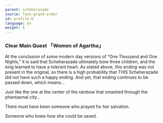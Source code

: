 ```yaml
---
parent: scheherazade
source: fate-grand-order
id: profile-6
language: en
weight: 6
---
```


### Clear Main Quest 「Women of Agartha」

At the conclusion of some modern day versions of “One Thousand and One Nights,” it is said that Scheherazade ultimately bore three children, and the king learned to have a tolerant heart. As stated above, this ending was not present in the original, so there is a high probability that THIS Scheherazade did not have such a happy ending. And yet, that ending continues to be passed down, which means…

Just like the one at the center of the rainbow that smashed through the phantasmal city…

There must have been someone who prayed for her salvation.

Someone who knew how she could be saved.
